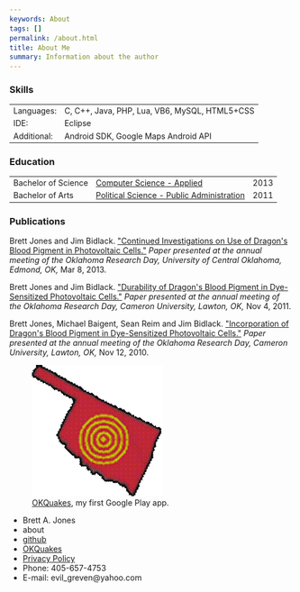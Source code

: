 ```yaml
---
keywords: About
tags: []
permalink: /about.html
title: About Me
summary: Information about the author
---
```

  <main>
    <section>
      <article>
        <h1>Skills</h1>
        <table>
          <tr>
            <td>Languages:</td>
            <td>C, C++, Java, PHP, Lua, VB6, MySQL, HTML5+CSS</td>
          </tr>
          <tr>
            <td>IDE:</td>
            <td>Eclipse</td>
          </tr>
          <tr>
            <td>Additional:</td>
            <td>Android SDK, Google Maps Android API</td>
          </tr>
        </table>
      </article>
      <article>
        <h1>Education</h1>
        <table>
          <tr>
            <td>Bachelor of Science</td>
            <td><a href="http://cs.uco.edu/Home4/Degrees#2">Computer Science - Applied</a></td>
            <td>2013</td>
          </tr>
          <tr>
            <td>Bachelor of Arts</td>
            <td><a href="http://www.uco.edu/la/political-science/degrees/ba-ps-pa.asp">Political Science - Public Administration</a></td>
            <td>2011</td>
          </tr>
        </table>
      </article>
      <article>
        <h1>Publications</h1>
          <p>Brett Jones and Jim Bidlack. <a href="https://www.uco.edu/academic-affairs/research-grants/files/ord/abstractbook-spreads-pressready.pdf">"Continued Investigations on Use of Dragon's Blood Pigment in Photovoltaic Cells."</a> <i>Paper presented at the annual meeting of the Oklahoma Research Day, University of Central Oklahoma, Edmond, OK,</i> Mar 8, 2013.</p>
          <p>Brett Jones and Jim Bidlack. <a href="https://www.uco.edu/academic-affairs/research-grants/files/ord/2011%20ORD%20Index%20of%20Titles.pdf">"Durability of Dragon's Blood Pigment in Dye-Sensitized Photovoltaic Cells."</a> <i>Paper presented at the annual meeting of the Oklahoma Research Day, Cameron University, Lawton, OK,</i> Nov 4, 2011.</p>
          <p>Brett Jones, Michael Baigent, Sean Reim and Jim Bidlack. <a href="http://www.swosu.edu/administration/osp/news/research-day-10/ORD-abstracts11.pdf">"Incorporation of Dragon's Blood Pigment in Dye-Sensitized Photovoltaic Cells."</a> <i>Paper presented at the annual meeting of the Oklahoma Research Day, Cameron University, Lawton, OK,</i> Nov 12, 2010.</p>
      </article>
    </section>
    <aside>
        <figure>
          <img src="images/okquakes_big.gif" alt="OKQuakes" />
          <figcaption>
            <a href="https://play.google.com/store/apps/details?id=com.evilgreven.okquakes">OKQuakes</a>, my first Google Play app.
          </figcaption>
        </figure>
    </aside>
    <footer>
      <nav>
        <ul>
          <li>Brett A. Jones</li>
          <li><a class="current">about</a></li>
          <li><a href="https://github.com/EvilGreven">github</a></li>
          <li><a href="index.html">OKQuakes</a></li>
          <li><a href="privacy.html">Privacy Policy</a></li>
          <li>Phone: 405-657-4753</li>
          <li>E-mail: evil_greven@yahoo.com</li>
        </ul>
      </nav>
  </main>
